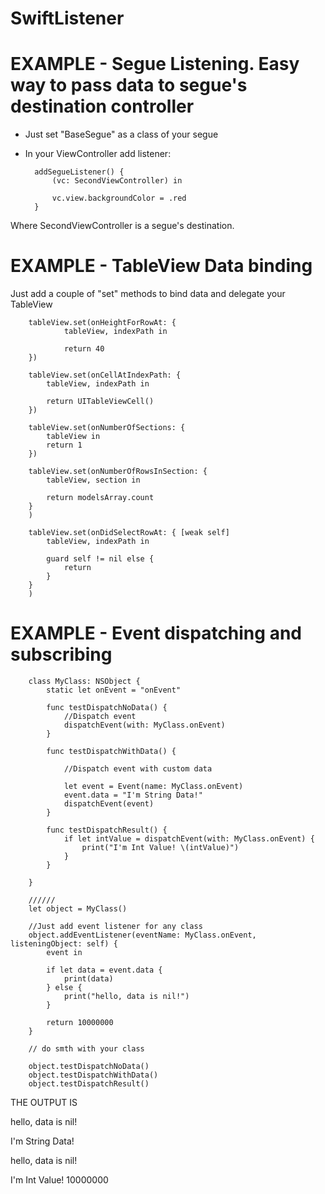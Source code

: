 # SwiftListener

# EXAMPLE  - Segue Listening. Easy way to pass data to segue's destination controller

- Just set "BaseSegue" as a class of your segue
- In your ViewController add listener:

        addSegueListener() {
            (vc: SecondViewController) in
            
            vc.view.backgroundColor = .red
        }
        
Where SecondViewController is a segue's destination. 

# EXAMPLE  - TableView Data binding 

Just add a couple of "set" methods to bind data and delegate your TableView

        tableView.set(onHeightForRowAt: {
                tableView, indexPath in

                return 40
        })

        tableView.set(onCellAtIndexPath: {
            tableView, indexPath in

            return UITableViewCell()
        })

        tableView.set(onNumberOfSections: {
            tableView in            
            return 1
        })

        tableView.set(onNumberOfRowsInSection: {
            tableView, section in

            return modelsArray.count
        }
        )

        tableView.set(onDidSelectRowAt: { [weak self]
            tableView, indexPath in

            guard self != nil else {
                return
            }
        }
        )


# EXAMPLE  - Event dispatching and subscribing

        class MyClass: NSObject {
            static let onEvent = "onEvent"

            func testDispatchNoData() {
                //Dispatch event
                dispatchEvent(with: MyClass.onEvent)
            }

            func testDispatchWithData() {

                //Dispatch event with custom data

                let event = Event(name: MyClass.onEvent)
                event.data = "I'm String Data!"
                dispatchEvent(event)
            }

            func testDispatchResult() {
                if let intValue = dispatchEvent(with: MyClass.onEvent) {
                    print("I'm Int Value! \(intValue)")
                }
            }

        }

        //////
        let object = MyClass()

        //Just add event listener for any class
        object.addEventListener(eventName: MyClass.onEvent, listeningObject: self) {
            event in

            if let data = event.data {
                print(data)
            } else {
                print("hello, data is nil!")
            }

            return 10000000
        }

        // do smth with your class

        object.testDispatchNoData()
        object.testDispatchWithData()
        object.testDispatchResult()



THE OUTPUT IS 

hello, data is nil!

I'm String Data!

hello, data is nil!

I'm Int Value! 10000000

    
